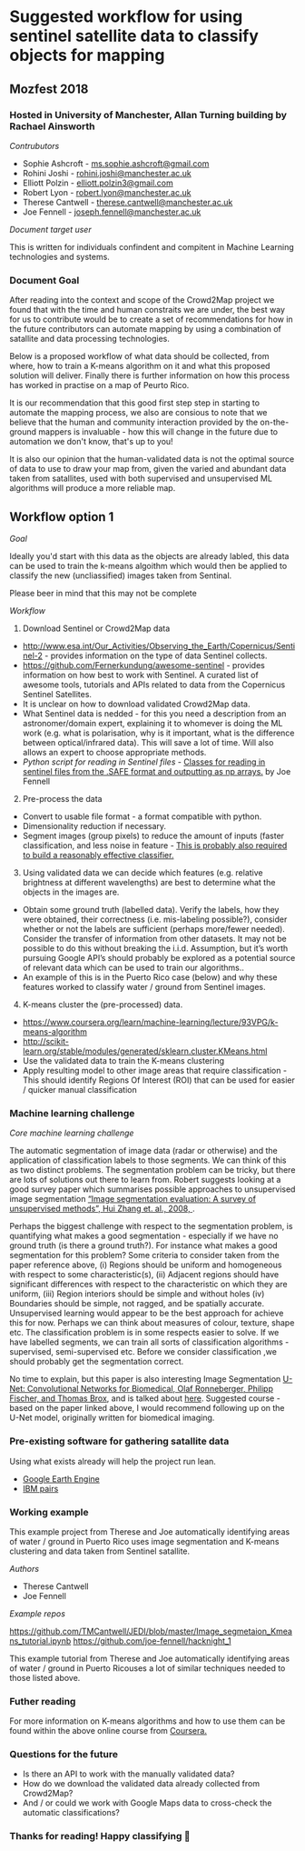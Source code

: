 # Suggested workflow for using sentinel satellite data to classify objects for mapping

## Mozfest 2018 

### Hosted in University of Manchester, Allan Turning building by Rachael Ainsworth

*Contrubutors*

* Sophie Ashcroft - ms.sophie.ashcroft@gmail.com
* Rohini Joshi - rohini.joshi@manchester.ac.uk
* Elliott Polzin - elliott.polzin3@gmail.com
* Robert Lyon - robert.lyon@manchester.ac.uk
* Therese Cantwell - therese.cantwell@manchester.ac.uk
* Joe Fennell - joseph.fennell@manchester.ac.uk

*Document target user*

This is written for individuals confindent and compitent in Machine Learning technologies and systems.

### Document Goal

After reading into the context and scope of the Crowd2Map project we found that with the time and human constraits we are under, the best way for us to contribute would be to create a set of recommendations for how in the future contributors can automate mapping by using a combination of satallite and data processing technologies.

Below is a proposed workflow of what data should be collected, from where, how to train a K-means algorithm on it and what this proposed solution will deliver. Finally there is further information on how this process has worked in practise on a map of Peurto Rico.

It is our recommendation that this good first step step in starting to automate the mapping process, we also are consious to note that we believe that the human and community interaction provided by the on-the-ground mappers is invaluable - how this will change in the future due to automation we don't know, that's up to you!

It is also our opinion that the human-validated data is not the optimal source of data to use to draw your map from, given the varied and abundant data taken from satallites, used with both supervised and unsupervised ML algorithms will produce a more reliable map.

## Workflow option 1

*Goal*

Ideally you'd start with this data as the objects are already labled, this data can be used to train the k-means algoithm which would then be applied to classify the new (uncliassified) images taken from Sentinal.

Please beer in mind that this may not be complete

*Workflow*

1. Download Sentinel or Crowd2Map data
  * http://www.esa.int/Our_Activities/Observing_the_Earth/Copernicus/Sentinel-2 - provides information on the type of data Sentinel collects.
  *  https://github.com/Fernerkundung/awesome-sentinel - provides information on how best to work with Sentinel. A curated list of awesome tools, tutorials and APIs related to data from the Copernicus Sentinel Satellites.
  * It is unclear on how to download validated Crowd2Map data.
  * What Sentinel data is nedded - for this you need a description from an astronomer/domain expert, explaining it to whomever is doing the ML work (e.g. what is polarisation, why is it important, what is the difference between optical/infrared data). This will save a lot of time. Will also allows an expert to choose appropriate methods.
  * *Python script for reading in Sentinel files* - [Classes for reading in sentinel files from the .SAFE format and outputting as
np arrays.](https://bitbucket.org/joe-fennell/sentinelpy_v1/src/master/) by Joe Fennell

2. Pre-process the data
  * Convert to usable file format - a format compatible with python.
  * Dimensionality reduction if necessary.
  * Segment images (group pixels) to reduce the amount of inputs (faster classification, and less noise in feature - [This is probably also required to build a reasonably effective classifier.](http://scikit-image.org/docs/dev/api/skimage.segmentation.html)

3. Using validated data we can decide which features (e.g. relative brightness at different wavelengths) are best to determine what the objects in the images are.
  * Obtain some ground truth (labelled data). Verify the labels, how they were obtained, their correctness (i.e. mis-labeling possible?), consider whether or not the labels are sufficient (perhaps more/fewer needed). 
Consider the transfer of information from other datasets. It may not be possible to do this without breaking the i.i.d. Assumption, but it’s worth pursuing
Google API’s should probably be explored as a potential source of relevant data which can be used to train our algorithms..
  * An example of this is in the Puerto Rico case (below) and why these features worked to classify water / ground from Sentinel images.

4. K-means cluster the (pre-processed) data.
  * https://www.coursera.org/learn/machine-learning/lecture/93VPG/k-means-algorithm
  * http://scikit-learn.org/stable/modules/generated/sklearn.cluster.KMeans.html 
  * Use the validated data to train the K-means clustering
  * Apply resulting model to other image areas that require classification - This should identify Regions Of Interest (ROI) that can be used for easier / quicker manual classification


### Machine learning challenge

*Core machine learning challenge*

The automatic segmentation of image data (radar or otherwise) and the application of classification labels to those segments. We can think of this as two distinct problems. The segmentation problem can be tricky, but there are lots of solutions out there to learn from.
Robert suggests looking at a good survey paper which summarises possible approaches to unsupervised image segmentation [“Image segmentation evaluation: A survey of unsupervised methods”, Hui Zhang et. al., 2008, ](https://ac.els-cdn.com/S1077314207001294/1-s2.0-S1077314207001294-main.pdf?_tid=55d77098-545b-438a-80f3-151c740e7272&acdnat=1526036269_9eb5f42fe279e75b3a6d20c69b8ade73 ).

Perhaps the biggest challenge with respect to the segmentation problem, is quantifying what makes a good segmentation - especially if we have no ground truth (is there a ground truth?). For instance what makes a good segmentation for this problem? Some criteria to consider taken from the paper reference above, (i) Regions should be uniform and homogeneous with respect to some characteristic(s), (ii) Adjacent regions should have significant differences with respect to the characteristic on which they are uniform, (iii) Region interiors should be simple and without holes (iv) Boundaries should be simple, not ragged, and be spatially accurate. Unsupervised learning would appear to be the best approach for achieve this for now. Perhaps we can think about measures of colour, texture, shape etc. The classification problem is in some respects easier to solve. If we have labelled segments, we can train all sorts of classification algorithms - supervised, semi-supervised etc. Before we consider classification ,we should probably get the segmentation correct. 

 No time to explain, but this paper is also interesting Image Segmentation [U-Net: Convolutional Networks for Biomedical, Olaf Ronneberger, Philipp Fischer, and Thomas Brox](https://arxiv.org/pdf/1505.04597.pdf), and is talked about [here](https://blog.deepsense.ai/deep-learning-for-satellite-imagery-via-image-segmentation/ ). Suggested course - based on the paper linked above, I would recommend following up on the U-Net model, originally written for biomedical imaging. 


### Pre-existing software for gathering satallite data

Using what exists already will help the project run lean.

* [Google Earth Engine](https://earthengine.google.com/)
* [IBM pairs](https://ibmpairs.mybluemix.net/)


### Working example  

This example project from Therese and Joe automatically identifying areas of water / ground in Puerto Rico uses  image segmentation and K-means clustering and data taken from Sentinel satallite.

*Authors*

* Therese Cantwell   
* Joe Fennell

*Example repos*

https://github.com/TMCantwell/JEDI/blob/master/Image_segmetaion_Kmeans_tutorial.ipynb
https://github.com/joe-fennell/hacknight_1 

This example tutorial from Therese and Joe  automatically identifying areas of water / ground in Puerto Ricouses a lot of similar techniques needed to those listed above.


### Futher reading

For more information on K-means algorithms and how to use them can be found within the above online course from [Coursera.](https://www.coursera.org/learn/machine-learning)


### Questions for the future

* Is there an API to work with the manually validated data?
* How do we download the validated data already collected from Crowd2Map?
* And / or could we work with Google Maps data to cross-check the automatic classifications?

### Thanks for reading! Happy classifying :crystal_ball:
